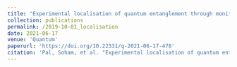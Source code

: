 ```yaml
---
title: "Experimental localisation of quantum entanglement through monitored classical mediator"
collection: publications
permalink: /2019-10-01_localisation
date: 2021-06-17
venue: 'Quantum'
paperurl: 'https://doi.org/10.22331/q-2021-06-17-478'
citation: 'Pal, Soham, et al. "Experimental localisation of quantum entanglement through monitored classical mediator." Quantum 5 (2021): 478.'
---
```






